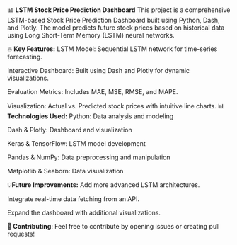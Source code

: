 📊 **LSTM Stock Price Prediction Dashboard**
This project is a comprehensive LSTM-based Stock Price Prediction Dashboard built using Python, Dash, and Plotly. The model predicts future stock prices based on historical data using Long Short-Term Memory (LSTM) neural networks.

🔥 **Key Features:**
LSTM Model: Sequential LSTM network for time-series forecasting.

Interactive Dashboard: Built using Dash and Plotly for dynamic visualizations.

Evaluation Metrics: Includes MAE, MSE, RMSE, and MAPE.

Visualization: Actual vs. Predicted stock prices with intuitive line charts.
📊 **Technologies Used:**
Python: Data analysis and modeling

Dash & Plotly: Dashboard and visualization

Keras & TensorFlow: LSTM model development

Pandas & NumPy: Data preprocessing and manipulation

Matplotlib & Seaborn: Data visualization

💡**Future Improvements:**
Add more advanced LSTM architectures.

Integrate real-time data fetching from an API.

Expand the dashboard with additional visualizations.

**📩 Contributing**:
Feel free to contribute by opening issues or creating pull requests!

